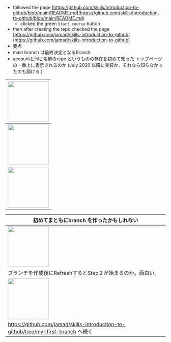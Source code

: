 <link rel="stylesheet" type="text/css" href="/assets/css/styles.css">


* followed the page [https://github.com/skills/introduction-to-github/blob/main/README.md](https://github.com/skills/introduction-to-github/blob/main/README.md)
  * clicked the green `Start course` button
* then after creating the repo checked the page [https://github.com/jamad/skills-introduction-to-github](https://github.com/jamad/skills-introduction-to-github)
 * 要点
 * main branch は最終決定となるBranch
 * accountと同じ名前のrepo というものの存在を初めて知った トップページの一番上に表示されるのか  (July 2020 以降に実装か、それなら知らなかったのも頷ける )

|<img src="https://github.com/jamad/jamad.github.io/assets/949913/82e7ecc0-8050-41d8-9b31-9d25215f9edf" height="128">|
|-|
|<img src="https://github.com/jamad/jamad.github.io/assets/949913/4d7cf8d8-1e52-443c-beaa-d93160498e2a" height="128">|
|<img src="https://github.com/jamad/jamad.github.io/assets/949913/cc069bbe-1b74-4fe7-a443-5d0fd4625afc" height="128">|

|初めてまともにbranch を作ったかもしれない|
|-|
|<img src="https://github.com/jamad/jamad.github.io/assets/949913/48349b9b-5edd-463d-b9c2-7ee719229bdb" height="128"> |
|ブランチを作成後にRefreshするとStep２が始まるのか。面白い。|
|<img src="https://github.com/jamad/jamad.github.io/assets/949913/b55c6435-84ae-409b-af8d-8fe9d2853d6f" height="128">|
|https://github.com/jamad/skills-introduction-to-github/tree/my-first-branch へ続く|

 



  
